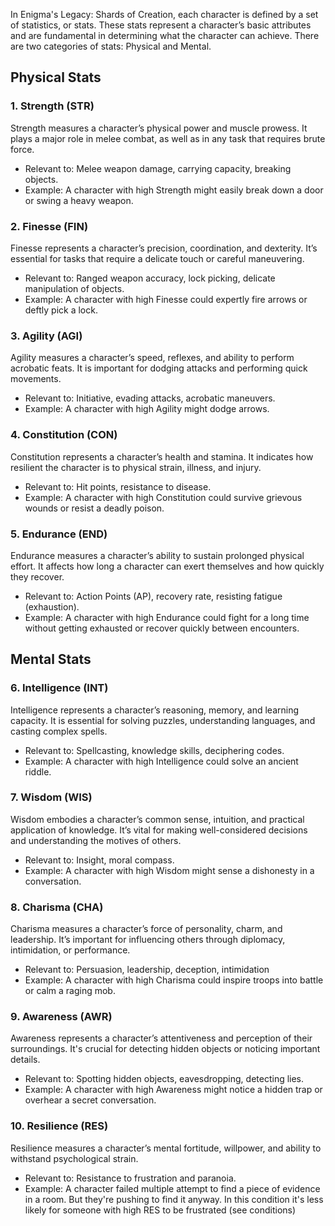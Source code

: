 In Enigma's Legacy: Shards of Creation, each character is defined by a set of statistics, or stats. These stats represent a character’s basic attributes and are fundamental in determining what the character can achieve. There are two categories of stats: Physical and Mental.

## Physical Stats

### 1. Strength (STR)

Strength measures a character’s physical power and muscle prowess. It plays a major role in melee combat, as well as in any task that requires brute force.

- Relevant to: Melee weapon damage, carrying capacity, breaking objects.
- Example: A character with high Strength might easily break down a door or swing a heavy weapon.

### 2. Finesse (FIN)

Finesse represents a character’s precision, coordination, and dexterity. It’s essential for tasks that require a delicate touch or careful maneuvering.

- Relevant to: Ranged weapon accuracy, lock picking, delicate manipulation of objects.
- Example: A character with high Finesse could expertly fire arrows or deftly pick a lock.

### 3. Agility (AGI)

Agility measures a character’s speed, reflexes, and ability to perform acrobatic feats. It is important for dodging attacks and performing quick movements.

- Relevant to: Initiative, evading attacks, acrobatic maneuvers.
- Example: A character with high Agility might dodge arrows.

### 4. Constitution (CON)

Constitution represents a character’s health and stamina. It indicates how resilient the character is to physical strain, illness, and injury.

- Relevant to: Hit points, resistance to disease.
- Example: A character with high Constitution could survive grievous wounds or resist a deadly poison.

### 5. Endurance (END)

Endurance measures a character’s ability to sustain prolonged physical effort. It affects how long a character can exert themselves and how quickly they recover.

- Relevant to: Action Points (AP), recovery rate, resisting fatigue (exhaustion).
- Example: A character with high Endurance could fight for a long time without getting exhausted or recover quickly between encounters.

## Mental Stats

### 6. Intelligence (INT)

Intelligence represents a character’s reasoning, memory, and learning capacity. It is essential for solving puzzles, understanding languages, and casting complex spells.

- Relevant to: Spellcasting, knowledge skills, deciphering codes.
- Example: A character with high Intelligence could solve an ancient riddle.

### 7. Wisdom (WIS)

Wisdom embodies a character’s common sense, intuition, and practical application of knowledge. It’s vital for making well-considered decisions and understanding the motives of others.

- Relevant to: Insight, moral compass.
- Example: A character with high Wisdom might sense a dishonesty in a conversation.

### 8. Charisma (CHA)

Charisma measures a character’s force of personality, charm, and leadership. It’s important for influencing others through diplomacy, intimidation, or performance.

- Relevant to: Persuasion, leadership, deception, intimidation
- Example: A character with high Charisma could inspire troops into battle or calm a raging mob.

### 9. Awareness (AWR)

Awareness represents a character’s attentiveness and perception of their surroundings. It's crucial for detecting hidden objects or noticing important details.

- Relevant to: Spotting hidden objects, eavesdropping, detecting lies.
- Example: A character with high Awareness might notice a hidden trap or overhear a secret conversation.

### 10. Resilience (RES)

Resilience measures a character’s mental fortitude, willpower, and ability to withstand psychological strain.

- Relevant to: Resistance to frustration and paranoia.
- Example: A character failed multiple attempt to find a piece of evidence in a room. But they're pushing to find it anyway. In this condition it's less likely for someone with high RES to be frustrated (see conditions)

